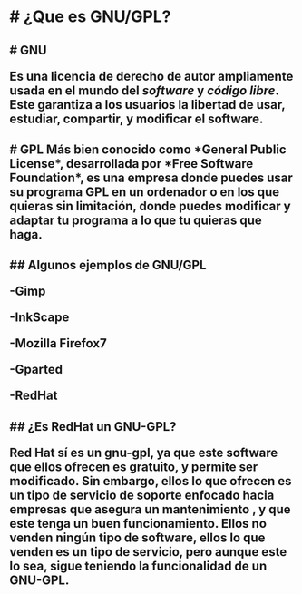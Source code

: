 
<h1> # ¿Que es GNU/GPL?

<h2> # GNU

Es una licencia de derecho de autor ampliamente usada en el mundo del *software* y *código libre*.
Este garantiza a los usuarios la libertad de usar, estudiar, compartir, y modificar el software.


<h2> # GPL
Más bien conocido como *General Public License*, desarrollada por *Free Software Foundation*, es una empresa donde puedes usar su programa GPL en un ordenador o en los que quieras sin limitación, donde puedes modificar y adaptar tu programa a lo que tu quieras que haga.


<h2> ## Algunos ejemplos de GNU/GPL

-Gimp

-InkScape

-Mozilla Firefox7

-Gparted

-RedHat


<h2> ## ¿Es RedHat un GNU-GPL?

Red Hat sí es un gnu-gpl, ya que este software que ellos ofrecen es gratuito, y permite ser modificado. 
Sin embargo, ellos lo que ofrecen es un tipo de servicio de soporte enfocado hacia empresas que asegura un mantenimiento , y que este tenga un buen funcionamiento. Ellos no venden ningún tipo de software, ellos lo que venden es un tipo de servicio, pero aunque este lo sea, sigue teniendo la funcionalidad de un GNU-GPL.

